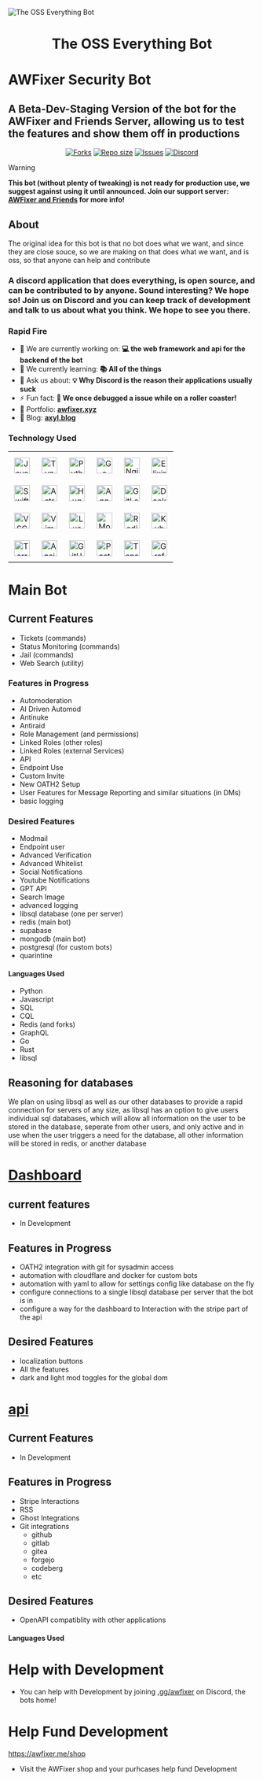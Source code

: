 ![The OSS Everything Bot](https://images-wixmp-ed30a86b8c4ca887773594c2.wixmp.com/f/c83c004e-1370-4756-88e5-4071de797088/dgdq8br-09cc7ad6-a021-47a5-b0e0-917b12b0f7a7.gif?token=eyJ0eXAiOiJKV1QiLCJhbGciOiJIUzI1NiJ9.eyJzdWIiOiJ1cm46YXBwOjdlMGQxODg5ODIyNjQzNzNhNWYwZDQxNWVhMGQyNmUwIiwiaXNzIjoidXJuOmFwcDo3ZTBkMTg4OTgyMjY0MzczYTVmMGQ0MTVlYTBkMjZlMCIsIm9iaiI6W1t7InBhdGgiOiJcL2ZcL2M4M2MwMDRlLTEzNzAtNDc1Ni04OGU1LTQwNzFkZTc5NzA4OFwvZGdkcThici0wOWNjN2FkNi1hMDIxLTQ3YTUtYjBlMC05MTdiMTJiMGY3YTcuZ2lmIn1dXSwiYXVkIjpbInVybjpzZXJ2aWNlOmZpbGUuZG93bmxvYWQiXX0.tqRMtE-b2QiI2nnefNxSDMJvZCcYqFmq2ccg_Xfzqb8)

<div id="toc">
  <ul align="center" style="list-style: none">
    <summary>
      <h1>
        The OSS Everything Bot
      </h1>
    </summary>
  </ul>
</div>



# AWFixer Security Bot

## A Beta-Dev-Staging Version of the bot for the AWFixer and Friends Server, allowing us to test the features and show them off in productions

<div align="center">
    <p align="center">
        <a href="https://github.com/the-oss-everythig-bot/the-oss-everything-bot/forks">
            <img alt="Forks" src="https://img.shields.io/github/commit-activity/m/the-oss-everything-bot/the-oss-everything-bot?style=for-the-badge&logo=git&color=EBA0AC&logoColor=EBA0AC&labelColor=302D41"></a>
        <a href="https://github.com/the-oss-everything-bot/the-oss-everything-bot">
            <img alt="Repo size" src="https://img.shields.io/github/repo-size/the-oss-everything-bot/the-oss-everything-bot?style=for-the-badge&logo=github&color=FAB387&logoColor=FAB387&labelColor=302D41"/></a>
        <a href="https://github.com/the-oss-everything-bot/the-oss-everything-bot/issues">
            <img alt="Issues" src="https://img.shields.io/github/issues/the-oss-everything-bot/the-oss-everything-bot?style=for-the-badge&logo=githubactions&color=F9E2AF&logoColor=F9E2AF&labelColor=302D41"></a>
        <a href="https://discord.gg/awfixer">
            <img alt="Discord" src="https://img.shields.io/discord/1297444443103956992?style=for-the-badge&logo=discord&color=B4BEFE&logoColor=B4BEFE&labelColor=302D41"></a>
    </p>
</div>

> [!WARNING]
**This bot (without plenty of tweaking) is not ready for production use, we suggest against using it until announced. Join our support server: [AWFixer and Friends](https://discord.gg/awfixer) for more info!**

## About

The original idea for this bot is that no bot does what we want, and since they are close souce, so we are making on that does what we want, and is oss, so that anyone can help and contribute


 **<h3 align="left">A discord application that does everything, is open source, and can be contributed  to by anyone. Sound interesting? We hope so! Join us on Discord and you can keep track of development and talk to us about what you think. We hope to see you there.</h3>**

**<h3 align="left">Rapid Fire</h3>**
 
- 💼 We are currently working on: **💻 the web framework and api for the backend of the bot**
- 🌱 We currently learning: **📚 All of the things**
- 💬 Ask us about: **💡 Why Discord is the reason their applications usually suck**
- ⚡ Fun fact: **🎢 We once debugged a issue while on a roller coaster!**
- 📂 Portfolio: **<a href="awfixer.xyz" target="_blank">awfixer.xyz</a>**
- 📝 Blog: **<a href="axyl.blog" target="_blank">axyl.blog</a>**


 **<h3 align="left">Technology Used</h3>**

<table style="width: 100%; border: 0px solid white;"><tr><td style="text-align: center; border: 0px; padding: 12px;"><img src="https://cdn.jsdelivr.net/gh/devicons/devicon/icons/javascript/javascript-original.svg" height="32" alt="JavaScript"/></td><td style="text-align: center; border: 0px; padding: 12px;"><img src="https://cdn.jsdelivr.net/gh/devicons/devicon/icons/typescript/typescript-original.svg" height="32" alt="TypeScript"/></td><td style="text-align: center; border: 0px; padding: 12px;"><img src="https://cdn.jsdelivr.net/gh/devicons/devicon/icons/python/python-original.svg" height="32" alt="Python"/></td><td style="text-align: center; border: 0px; padding: 12px;"><img src="https://cdn.jsdelivr.net/gh/devicons/devicon@latest/icons/go/go-original-wordmark.svg" height="32" alt="Go"/></td><td style="text-align: center; border: 0px; padding: 12px;"><img src="https://cdn.jsdelivr.net/gh/devicons/devicon@latest/icons/nginx/nginx-original.svg" height="32" alt="Nginx"/></td><td style="text-align: center; border: 0px; padding: 12px;"><img src="https://cdn.jsdelivr.net/gh/devicons/devicon/icons/elixir/elixir-original.svg" height="32" alt="Elixir"/></td></tr><tr><td style="text-align: center; border: 0px; padding: 12px;"><img src="https://cdn.jsdelivr.net/gh/devicons/devicon/icons/swift/swift-original.svg" height="32" alt="Swift"/></td><td style="text-align: center; border: 0px; padding: 12px;"><img src="https://skillicons.dev/icons?i=astro" height="32" alt="Astro"/></td><td style="text-align: center; border: 0px; padding: 12px;"><img src="https://cdn.jsdelivr.net/gh/devicons/devicon/icons/hugo/hugo-original.svg" height="32" alt="Hugo"/></td><td style="text-align: center; border: 0px; padding: 12px;"><img src="https://cdn.jsdelivr.net/gh/devicons/devicon@latest/icons/appwrite/appwrite-original.svg" height="32" alt="Appwrite"/></td><td style="text-align: center; border: 0px; padding: 12px;"><img src="https://cdn.simpleicons.org/gitlab/FC6D26" height="32" alt="GitLab"/></td><td style="text-align: center; border: 0px; padding: 12px;"><img src="https://cdn.simpleicons.org/docker/2496ED" height="32" alt="Docker"/></td></tr><tr><td style="text-align: center; border: 0px; padding: 12px;"><img src="https://skillicons.dev/icons?i=vscode" height="32" alt="VSCode"/></td><td style="text-align: center; border: 0px; padding: 12px;"><img src="https://img.shields.io/badge/Vim-019733?logo=vim&logoColor=white" height="32" alt="Vim"/></td><td style="text-align: center; border: 0px; padding: 12px;"><img src="https://img.shields.io/badge/Lua-2C2D72?logo=lua&logoColor=white" height="32" alt="Lua"/></td><td style="text-align: center; border: 0px; padding: 12px;"><img src="https://cdn.jsdelivr.net/gh/devicons/devicon@latest/icons/mongodb/mongodb-original-wordmark.svg" height="32" alt="MongoDB"/></td><td style="text-align: center; border: 0px; padding: 12px;"><img src="https://cdn.jsdelivr.net/gh/devicons/devicon@latest/icons/redis/redis-original-wordmark.svg" height="32" alt="Redis"/></td><td style="text-align: center; border: 0px; padding: 12px;"><img src="https://img.shields.io/badge/Kubernetes-326CE5?logo=kubernetes&logoColor=white" height="32" alt="Kubernetes"/></td></tr><tr><td style="text-align: center; border: 0px; padding: 12px;"><img src="https://img.shields.io/badge/Terraform-623CE4?logo=terraform&logoColor=white" height="32" alt="Terraform"/></td><td style="text-align: center; border: 0px; padding: 12px;"><img src="https://img.shields.io/badge/Ansible-EE0000?logo=ansible&logoColor=white" height="32" alt="Ansible"/></td><td style="text-align: center; border: 0px; padding: 12px;"><img src="https://img.shields.io/badge/GitHub_Actions-2088FF?logo=github-actions&logoColor=white" height="32" alt="GitHub Actions"/></td><td style="text-align: center; border: 0px; padding: 12px;"><img src="https://img.shields.io/badge/PostgreSQL-316192?logo=postgresql&logoColor=white" height="32" alt="PostgreSQL"/></td><td style="text-align: center; border: 0px; padding: 12px;"><img src="https://img.shields.io/badge/TensorFlow-FF6F00?logo=tensorflow&logoColor=white" height="32" alt="TensorFlow"/></td><td style="text-align: center; border: 0px; padding: 12px;"><img src="https://img.shields.io/badge/Grafana-F46800?logo=grafana&logoColor=white" height="32" alt="Grafana"/></td></tr></table>

# Main Bot

## Current Features

- Tickets (commands)
- Status Monitoring (commands)
- Jail (commands)
- Web Search (utility)

### Features in Progress

- Automoderation
- AI Driven Automod
- Antinuke
- Antiraid
- Role Management (and permissions)
- Linked Roles (other roles)
- Linked Roles (external Services)
- API
- Endpoint Use
- Custom Invite
- New OATH2 Setup
- User Features for Message Reporting and similar situations (in DMs)
- basic logging

### Desired Features

- Modmail
- Endpoint user
- Advanced Verification
- Advanced Whitelist
- Social Notifications
- Youtube Notifications
- GPT API
- Search Image
- advanced logging
- libsql database (one per server)
- redis (main bot)
- supabase
- mongodb (main bot)
- postgresql (for custom bots)
- quarintine

#### Languages Used

- Python
- Javascript
- SQL
- CQL
- Redis (and forks)
- GraphQL
- Go
- Rust
- libsql

## Reasoning for databases

We plan on using libsql as well as our other databases to provide a rapid connection for servers of any size, as libsql has an option to give users individual sql databases, which will allow all information on the
user to be stored in the database, seperate from other users, and only active and in use when the user triggers a need for the database, all other information will be stored in redis, or another database

# [Dashboard](https://github.com/the-oss-everything-bot/dashboard)

## current features

- In Development

## Features in Progress

- OATH2 integration with git for sysadmin access
- automation with cloudflare and docker for custom bots
- automation with yaml to allow for settings config like database on the fly
- configure connections to a single libsql database per server that the bot is in
- configure a way for the dashboard to Interaction with the stripe part of the api


## Desired Features
 
- localization buttons
- All the features
- dark and light mod toggles for the global dom

# [api](https://github.com/the-oss-everything-bot/api)

## Current Features

- In Development

## Features in Progress

- Stripe Interactions
- RSS
- Ghost Integrations
- Git integrations
  - github
  - gitlab
  - gitea
  - forgejo
  - codeberg
  - etc

## Desired Features

- OpenAPI compatiblity with other applications

#### Languages Used

# Help with Development

- You can help with Development by joining [.gg/awfixer](https://discord.gg/awfixer) on Discord, the bots home!

# Help Fund Development

https://awfixer.me/shop

- Visit the AWFixer shop and your purhcases help fund Development
